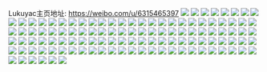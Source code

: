 Lukuyac主页地址: https://weibo.com/u/6315465397 
![](https://wx4.sinaimg.cn/mw2000/006Tp337gy1h9co5mfj5yj30u01f80vp.jpg) 
![](https://wx4.sinaimg.cn/mw2000/006Tp337gy1h9bx16znrtj30sg22wtpx.jpg) 
![](https://wx4.sinaimg.cn/mw2000/006Tp337gy1h9bx10tae7j30u0140n6o.jpg) 
![](https://wx4.sinaimg.cn/mw2000/006Tp337gy1h9bx12dpymj30sg23ukcz.jpg) 
![](https://wx4.sinaimg.cn/mw2000/006Tp337gy1h9bx15khhkj30u0149tfc.jpg) 
![](https://wx4.sinaimg.cn/mw2000/006Tp337gy1h9bx1b3uhaj30u013jk1e.jpg) 
![](https://wx4.sinaimg.cn/mw2000/006Tp337gy1h9bx1bunn3j30u01407e7.jpg) 
![](https://wx4.sinaimg.cn/mw2000/006Tp337gy1h9bx138sqnj31400u0n27.jpg) 
![](https://wx4.sinaimg.cn/mw2000/006Tp337gy1h9bx17yhibj30sg23u7ia.jpg) 
![](https://wx4.sinaimg.cn/mw2000/006Tp337gy1h9bx18w1unj30sg23udyp.jpg) 
![](https://wx4.sinaimg.cn/mw2000/006Tp337gy1h9bx1cb886j30u011945h.jpg) 
![](https://wx4.sinaimg.cn/mw2000/006Tp337gy1h9bx1a6vopj30u0140wnr.jpg) 
![](https://wx4.sinaimg.cn/mw2000/006Tp337gy1h9bx19fymmj30u0140wnn.jpg) 
![](https://wx4.sinaimg.cn/mw2000/006Tp337gy1h9bvdmqgovj30sg1dsk3t.jpg) 
![](https://wx4.sinaimg.cn/mw2000/006Tp337gy1h9afpq44e8j30u0159q9i.jpg) 
![](https://wx4.sinaimg.cn/mw2000/006Tp337gy1h99l411ceqj30ry1hvq6l.jpg) 
![](https://wx4.sinaimg.cn/mw2000/006Tp337gy1h9248jsr64j30u0147djc.jpg) 
![](https://wx4.sinaimg.cn/mw2000/006Tp337gy1h8zac6govhj30sg340h2b.jpg) 
![](https://wx4.sinaimg.cn/mw2000/006Tp337gy1h8zac5pc64j30sg340wwp.jpg) 
![](https://wx4.sinaimg.cn/mw2000/006Tp337gy1h8xx9azvd6j30n00mfwfv.jpg) 
![](https://wx4.sinaimg.cn/mw2000/006Tp337gy1h8vnsn8saij30u0140dmv.jpg) 
![](https://wx4.sinaimg.cn/mw2000/006Tp337gy1h8vnw08asbj30u10u0jxm.jpg) 
![](https://wx4.sinaimg.cn/mw2000/006Tp337gy1h8vnsx24egj30u0140dp3.jpg) 
![](https://wx4.sinaimg.cn/mw2000/006Tp337gy1h8vnv0pq67j30u0140dno.jpg) 
![](https://wx4.sinaimg.cn/mw2000/006Tp337gy1h8tej3u9x6j30u0140n39.jpg) 
![](https://wx4.sinaimg.cn/mw2000/006Tp337gy1h8tec1d6lij30u0140agr.jpg) 
![](https://wx4.sinaimg.cn/mw2000/006Tp337gy1h8tej49f4rj30u0140n39.jpg) 
![](https://wx4.sinaimg.cn/mw2000/006Tp337gy1h8tec1uv1kj30u0140453.jpg) 
![](https://wx4.sinaimg.cn/mw2000/006Tp337gy1h8qyvjdnfcj30u01907c4.jpg) 
![](https://wx4.sinaimg.cn/mw2000/006Tp337gy1h8qyviwi41j30sg23uamm.jpg) 
![](https://wx4.sinaimg.cn/mw2000/006Tp337gy1h8qyvl9kwsj30u01907b0.jpg) 
![](https://wx4.sinaimg.cn/mw2000/006Tp337gy1h8qyvkz33qj30u0190jx8.jpg) 
![](https://wx4.sinaimg.cn/mw2000/006Tp337gy1h8qyvkitcoj30u0190gsq.jpg) 
![](https://wx4.sinaimg.cn/mw2000/006Tp337gy1h8qyvk4msxj30u0190q9q.jpg) 
![](https://wx4.sinaimg.cn/mw2000/006Tp337gy1h8qyvihpbhj30sg1kwk3r.jpg) 
![](https://wx4.sinaimg.cn/mw2000/006Tp337gy1h8qyvi2s3bj30sg1kwwq4.jpg) 
![](https://wx4.sinaimg.cn/mw2000/006Tp337gy1h8qyvjrugfj30u0190wlu.jpg) 
![](https://wx4.sinaimg.cn/mw2000/006Tp337gy1h8pxxlo3puj30rz11ygnk.jpg) 
![](https://wx4.sinaimg.cn/mw2000/006Tp337gy1h8nlhpsb4mj30u0149113.jpg) 
![](https://wx4.sinaimg.cn/mw2000/006Tp337gy1h8nlhot5rfj30u0140aix.jpg) 
![](https://wx4.sinaimg.cn/mw2000/006Tp337gy1h8nlhqdpn1j30u00u0wjo.jpg) 
![](https://wx4.sinaimg.cn/mw2000/006Tp337gy1h8nlhswhkaj30u014045j.jpg) 
![](https://wx4.sinaimg.cn/mw2000/006Tp337gy1h8nlhu4ihtj30u0140te3.jpg) 
![](https://wx4.sinaimg.cn/mw2000/006Tp337gy1h8nlm6inzuj30u0140agz.jpg) 
![](https://wx4.sinaimg.cn/mw2000/006Tp337gy1h8nlta5h65j30u00u0jwp.jpg) 
![](https://wx4.sinaimg.cn/mw2000/006Tp337gy1h8lxqfmiwmj30u01c5dig.jpg) 
![](https://wx4.sinaimg.cn/mw2000/006Tp337gy1h8ktqgk91kj30u01hcwri.jpg) 
![](https://wx4.sinaimg.cn/mw2000/006Tp337gy1h8izfes77ej30u0140qa1.jpg) 
![](https://wx4.sinaimg.cn/mw2000/006Tp337gy1h8hogd1vetj30u01hcn5q.jpg) 
![](https://wx4.sinaimg.cn/mw2000/006Tp337gy1h8hhy5uimij30u00zq0xw.jpg) 
![](https://wx4.sinaimg.cn/mw2000/006Tp337gy1h8h6cob22xj30gl0gldgy.jpg) 
![](https://wx4.sinaimg.cn/mw2000/006Tp337gy1h8h6coowawj30h20h2dh0.jpg) 
![](https://wx4.sinaimg.cn/mw2000/006Tp337gy1h8h6cp1dxoj30fg0fgmy1.jpg) 
![](https://wx4.sinaimg.cn/mw2000/006Tp337gy1h8h6cph88hj30ce0ce0t5.jpg) 
![](https://wx4.sinaimg.cn/mw2000/006Tp337gy1h8h6cptrqcj30av0avjro.jpg) 
![](https://wx4.sinaimg.cn/mw2000/006Tp337gy1h8h6drnr99j30ca0ca0t4.jpg) 
![](https://wx4.sinaimg.cn/mw2000/006Tp337gy1h8gjjv8xgpj30u00w7goo.jpg) 
![](https://wx4.sinaimg.cn/mw2000/006Tp337gy1h8f6w6gascj30u0140ahc.jpg) 
![](https://wx4.sinaimg.cn/mw2000/006Tp337gy1h8f6w40xfnj30u014010c.jpg) 
![](https://wx4.sinaimg.cn/mw2000/006Tp337gy1h8f6w582yoj30u0140wlx.jpg) 
![](https://wx4.sinaimg.cn/mw2000/006Tp337gy1h8f0fr39lvj30o00sr3zz.jpg) 
![](https://wx4.sinaimg.cn/mw2000/006Tp337gy1h8ecitvy87j30u0140wih.jpg) 
![](https://wx4.sinaimg.cn/mw2000/006Tp337gy1h8ecvdpohbj30u0140tec.jpg) 
![](https://wx4.sinaimg.cn/mw2000/006Tp337gy1h8ecjntd62j30u0140af2.jpg) 
![](https://wx4.sinaimg.cn/mw2000/006Tp337gy1h8ecm643d5j30u0140dlv.jpg) 
![](https://wx4.sinaimg.cn/mw2000/006Tp337gy1h8dxark8w3j30u00u0t9x.jpg) 
![](https://wx4.sinaimg.cn/mw2000/006Tp337gy1h8byl1tmxnj30u0140n1h.jpg) 
![](https://wx4.sinaimg.cn/mw2000/006Tp337gy1h8bxc0w6bxj30kp0s0jt7.jpg) 
![](https://wx4.sinaimg.cn/mw2000/006Tp337gy1h8bxc0i9o0j30lc0sgwg0.jpg) 
![](https://wx4.sinaimg.cn/mw2000/006Tp337gy1h8bxc01lkqj30lc0sgq4v.jpg) 
![](https://wx4.sinaimg.cn/mw2000/006Tp337gy1h8bxc3agh9j30u0140agr.jpg) 
![](https://wx4.sinaimg.cn/mw2000/006Tp337gy1h8bxc19qxmj30u0140jyu.jpg) 
![](https://wx4.sinaimg.cn/mw2000/006Tp337gy1h8bnt61u33j30t019hjv6.jpg) 
![](https://wx4.sinaimg.cn/mw2000/006Tp337gy1h89mtpmb4sj30sg0vzjx5.jpg) 
![](https://wx4.sinaimg.cn/mw2000/006Tp337gy1h89mtqacsdj30u0140wn1.jpg) 
![](https://wx4.sinaimg.cn/mw2000/006Tp337gy1h89mtqueboj30u01hcwjq.jpg) 
![](https://wx4.sinaimg.cn/mw2000/006Tp337gy1h88bakjr6hj30u0140q96.jpg) 
![](https://wx4.sinaimg.cn/mw2000/006Tp337gy1h88bak3fgfj30u0140tej.jpg) 
![](https://wx4.sinaimg.cn/mw2000/006Tp337gy1h88bajq4dzj30u0140n36.jpg) 
![](https://wx4.sinaimg.cn/mw2000/006Tp337gy1h86vrnvy4qj31sy0u0tec.jpg) 
![](https://wx4.sinaimg.cn/mw2000/006Tp337gy1h86vredoqlj31sy0u0n0w.jpg) 
![](https://wx4.sinaimg.cn/mw2000/006Tp337gy1h86vrwa6x9j31sy0u0teb.jpg) 
![](https://wx4.sinaimg.cn/mw2000/006Tp337gy1h86950fxjij30rm0e575o.jpg) 
![](https://wx4.sinaimg.cn/mw2000/006Tp337gy1h863bk2kcpj30sg2dbatr.jpg) 
![](https://wx4.sinaimg.cn/mw2000/006Tp337gy1h863bkwny3j30u0191wog.jpg) 
![](https://wx4.sinaimg.cn/mw2000/006Tp337gy1h863cqio00j30u0191wna.jpg) 
![](https://wx4.sinaimg.cn/mw2000/006Tp337gy1h863crbodxj30u018ztii.jpg) 
![](https://wx4.sinaimg.cn/mw2000/006Tp337gy1h863cptdisj30u0191qau.jpg) 
![](https://wx4.sinaimg.cn/mw2000/006Tp337gy1h863crsac9j30u0191tgw.jpg) 
![](https://wx4.sinaimg.cn/mw2000/006Tp337gy1h863cs8yelj30u0191jya.jpg) 
![](https://wx4.sinaimg.cn/mw2000/006Tp337gy1h863p8jkfgj31910u0jyk.jpg) 
![](https://wx4.sinaimg.cn/mw2000/006Tp337gy1h863p8yhooj30u0191dom.jpg) 
![](https://wx4.sinaimg.cn/mw2000/006Tp337gy1h86466uxmdj30u0190dlp.jpg) 
![](https://wx4.sinaimg.cn/mw2000/006Tp337gy1h864669w5vj30u0191gsd.jpg) 
![](https://wx4.sinaimg.cn/mw2000/006Tp337gy1h863j0ayu7j30u01917b4.jpg) 
![](https://wx4.sinaimg.cn/mw2000/006Tp337gy1h862m6ttjzj30sg2dcwrx.jpg) 
![](https://wx4.sinaimg.cn/mw2000/006Tp337gy1h862j1tmc4j30u0191qar.jpg) 
![](https://wx4.sinaimg.cn/mw2000/006Tp337gy1h862j2ebnfj30u0191n5b.jpg) 
![](https://wx4.sinaimg.cn/mw2000/006Tp337gy1h862ix1lt2j30u01917bq.jpg) 
![](https://wx4.sinaimg.cn/mw2000/006Tp337gy1h862jbvp03j30u0191te6.jpg) 
![](https://wx4.sinaimg.cn/mw2000/006Tp337gy1h862kvcxr1j30sg2dcdvn.jpg) 
![](https://wx4.sinaimg.cn/mw2000/006Tp337gy1h86350bmikj30sg1pmain.jpg) 
![](https://wx4.sinaimg.cn/mw2000/006Tp337gy1h8523dbocbj30wh0sg0wg.jpg) 
![](https://wx4.sinaimg.cn/mw2000/006Tp337gy1h82qtvulbjj30u01syq5n.jpg) 
![](https://wx4.sinaimg.cn/mw2000/006Tp337gy1h82bjc7kslj30u01syn22.jpg) 
![](https://wx4.sinaimg.cn/mw2000/006Tp337gy1h80inc99sdj30u01syqfi.jpg) 
![](https://wx4.sinaimg.cn/mw2000/006Tp337gy1h80in7k106j30u01sygwy.jpg) 
![](https://wx4.sinaimg.cn/mw2000/006Tp337gy1h80inh65ljj30u01sydrx.jpg) 
![](https://wx4.sinaimg.cn/mw2000/006Tp337gy1h80innuxfkj30u01syamg.jpg) 
![](https://wx4.sinaimg.cn/mw2000/006Tp337gy1h80giz6rqxj30p00fcq3u.jpg) 
![](https://wx4.sinaimg.cn/mw2000/006Tp337gy1h7z7gys9coj30u01syqfg.jpg) 
![](https://wx4.sinaimg.cn/mw2000/006Tp337gy1h7xrbj2hjqj30u01hc49e.jpg) 
![](https://wx4.sinaimg.cn/mw2000/006Tp337gy1h7xrd7res8j30sg23uqkg.jpg) 
![](https://wx4.sinaimg.cn/mw2000/006Tp337gy1h7xrf3wq26j30sg35s4km.jpg) 
